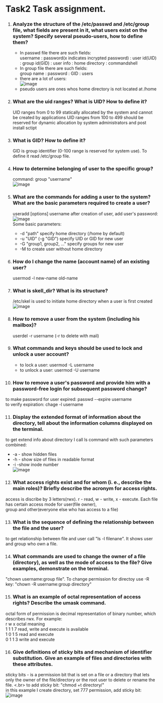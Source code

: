 # Task2 Task  assignment.
1) ### Analyze the structure of the /etc/passwd and /etc/group file, what fields are present in it, what users exist on the system? Specify several pseudo-users, how to define them?
    * In passwd file there are such fields: </br>
      username : password(x indicates incrypted password) : user id(UID) : group id(GID) : user info : home directory : commandshell </br>
    * In group file there are such fields: </br>
      group name : password : GID : users </br>
    * there are a lot of users: </br>
      ![image](https://user-images.githubusercontent.com/80945113/115575641-6e72a500-a2cb-11eb-81b5-0ccf459a8920.png)
    * pseudo users are ones whos home directory is not located at /home

2) ### What are the uid ranges? What is UID? How to define it?
    UID ranges from 0 to 99 statically allocated by the system and cannot be created by applications
    UID ranges from 100 to 499 should be reserved for dynamic allocation by system administrators and post install sctipt

3) ### What is GID? How to define it?
   GID is group identifier (0-100 range is reserved for system use). To define it read /etc/group file.

4) ### How to determine belonging of user to the specific group? 
   command: group "username" </br>
   ![image](https://user-images.githubusercontent.com/80945113/115910826-fc8a8f00-a475-11eb-8040-66b1badda40e.png)

5) ### What are the commands for adding a user to the system? What are the basic parameters required to create a user?
   useradd [options] username
   after creation of user, add user's password: </br>
   ![image](https://user-images.githubusercontent.com/80945113/115912403-f39abd00-a477-11eb-9400-a6932d7fb154.png) </br>
   Some basic parameters:
      * -d "path" specify home directory (/home by default)
      * -u "UID" (-g "GID") specify UID or GID for new user
      * -G "group1, group2, ..." specify groups for new user 
      * -M to create user without home directory

6) ### How do I change the name (account name) of an existing user?
   usermod -l new-name old-name

7) ### What is skell_dir? What is its structure?
   /etc/skel is used to initiate home directory when a user is first created </br>
   ![image](https://user-images.githubusercontent.com/80945113/115913779-b59e9880-a479-11eb-90ab-1b9cfb9ae8d3.png)

8) ### How to remove a user from the system (including his mailbox)?
   userdel -r username (-r to delete with mail)

9) ### What commands and keys should be used to lock and unlock a user account?
   * to lock a user: usermod -L username
   * to unlock a user: usermod -U username

10) ### How to remove a user's password and provide him with a password-free login for subsequent password change?
   to make password for user expired: passwd --expire username </br>
   to verify expiration: chage -l username </br>

11) ### Display the extended format of information about the directory, tell about the information columns displayed on the terminal.
   to get extend info about directory I call ls command with such parameters combined:
   * -a - show hidden files
   * -h - show size of files in readable format
   * -i -show inode number </br>
   ![image](https://user-images.githubusercontent.com/80945113/115925122-5183d080-a489-11eb-902f-44091ca6dcac.png)

12) ### What access rights exist and for whom (i. e., describe the main roles)? Briefly describe the acronym for access rights.
   access is discribe by 3 letters(rwx). r - read, w - write, x - execute. Each file has certain access mode for user(file owner), </br>
   group and other(everyone else who has access to a file)

13) ### What is the sequence of defining the relationship between the file and the user?
   to get relationship between file and user call "ls -l filenane". It shows user and group who own a file.

14) ### What commands are used to change the owner of a file (directory), as well as the mode of access to the file? Give examples, demonstrate on the terminal.
   "chown username:group file". To change permission for directoy use -R key: "chown -R username:group directory"

15) ### What is an example of octal representation of access rights? Describe the umask command.
   octal form of permission is decimal representation of binary number, which describes rwx. For example: </br>
   r  w  x     octal                 meaning                       </br>
   1  1  1       7      read, write and execute is available     </br>
   1  0  1       5                read and execute                 </br>
   0  1  1       3               write and execute                 </br>

16) ### Give definitions of sticky bits and mechanism of identifier substitution. Give an example of files and directories with these attributes.
   sticky bits - is a permission bit that is set on a file or a directory that lets only the owner of the file/directory or the root user to delete or rename the file. <.br>
   to add sticky bit: "chmod +t directory/" </br>
   in this example I create directory, set 777 permission, add sticky bit: </br>
   ![image](https://user-images.githubusercontent.com/80945113/115929171-fdc8b580-a48f-11eb-91ae-b0eb80e9b9d8.png)
